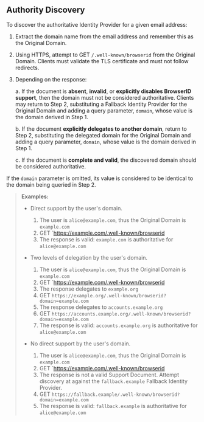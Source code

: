 ## Authority Discovery

To discover the authoritative Identity Provider for a given email address:

1. Extract the domain name from the email address and remember this as the Original Domain.

2. Using HTTPS, attempt to GET `/.well-known/browserid` from the Original Domain. Clients must validate the TLS certificate and must not follow redirects.

3. Depending on the response:

    a. If the document is __absent__, __invalid__, or __explicitly disables BrowserID support__, then the domain must not be considered authoritative. Clients may return to Step 2, substituting a Fallback Identity Provider for the Original Domain and adding a query parameter, `domain`, whose value is the domain derived in Step 1.

    b. If the document __explicitly delegates to another domain__, return to Step 2, substituting the delegated domain for the Original Domain and adding a query parameter, `domain`, whose value is the domain derived in Step 1.

    c. If the document is __complete and valid__, the discovered domain should be considered authoritative.

If the `domain` parameter is omitted, its value is considered to be identical to the domain being queried in Step 2.

> __Examples:__
>
> - Direct support by the user's domain.
>
>     1. The user is `alice@example.com`, thus the Original Domain is `example.com`
>     2. GET `https://example.com/.well-known/browserid
>     3. The response is valid: `example.com` is authoritative for `alice@example.com`
>
> - Two levels of delegation by the user's domain.
>
>     1. The user is `alice@example.com`, thus the Original Domain is `example.com`
>     2. GET `https://example.com/.well-known/browserid
>     3. The response delegates to `example.org`
>     4. GET `https://example.org/.well-known/browserid?domain=example.com`
>     5. The response delegates to `accounts.example.org`
>     6. GET `https://accounts.example.org/.well-known/browserid?domain=example.com`
>     7. The response is valid: `accounts.example.org` is authoritative for `alice@example.com`
>
> - No direct support by the user's domain.
>
>     1. The user is `alice@example.com`, thus the Original Domain is `example.com`
>     2. GET `https://example.com/.well-known/browserid
>     3. The response is not a valid Support Document. Attempt discovery at against the `fallback.example` Fallback Identity Provider.
>     4. GET `https://fallback.example/.well-known/browserid?domain=example.com` 
>     5. The response is valid: `fallback.example` is authoritative for `alice@example.com`
